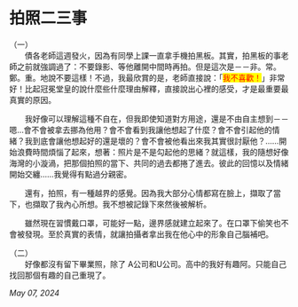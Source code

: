 # 拍照二三事

（一）\
　　債各老師這週發火，因為有同學上課一直拿手機拍黑板。其實，拍黑板的事老師之前就強調過了：不要錄影、等他離開中間時再拍。但是這次是－－非。常。鄭。重。地說不要這樣！不過，我最欣賞的是，老師直接說：「<mark style="color:red;">我不喜歡！</mark>」非常好！比起冠冕堂皇的說什麼些什麼理由解釋，直接說出心裡的感受，才是最重要最真實的原因。

　　我好像可以理解這種不自在，但我即使知道對方用途，還是不由自主想到－－嗯…會不會被拿去挪為他用？會不會看到我讓他想起了什麼？會不會引起他的情緒？我到底會讓他想起好的還是壞的？會不會被他看出來我其實很討厭他？……開始浪費時間煩惱了起來，想著：照片是不是勾起他的思緒？就這樣，我的隨想好像海灣的小漩渦，把那個拍照的當下、共同的過去都捲了進去。彼此的回憶以及情緒開始交纏……我覺得有點過分親密。

　　還有，拍照，有一種越界的感覺。因為我大部分心情都寫在臉上，擷取了當下，也擷取了我內心所想。我不想被記錄下來然後被解析。

　　雖然現在習慣戴口罩，可能好一點，邊界感就建立起來了。在口罩下偷笑也不會被發現。至於真實的表情，就讓拍攝者拿出我在他心中的形象自己腦補吧。



（二）\
　　好像都沒有留下畢業照，除了 A公司和U公司。高中的我好有趣阿。只能自己找回那個有趣的自己重現了。



_May 07, 2024_
